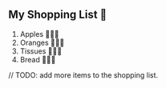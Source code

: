 ## My Shopping List 🛒

1. Apples 🍎🍎🍎
2. Oranges 🍊🍊🍊
3. Tissues 🚽🚽🚽
4. Bread 🍞🍞🍞


// TODO: add more items to the shopping list.
